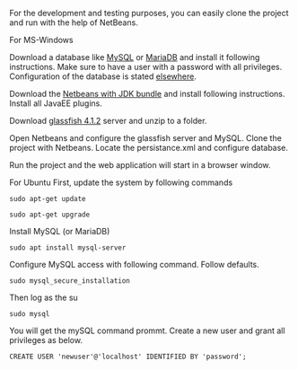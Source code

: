 For the development and testing purposes, you can easily clone the project and run with the help of NetBeans.

For MS-Windows

Download a database like [MySQL](https://dev.mysql.com/downloads/mysql/) or [MariaDB](https://downloads.mariadb.org/) and install it following instructions. Make sure to have a user with a password with all privileges. Configuration of the database is stated [elsewhere](https://github.com/hmislk/hmis/wiki/Database-Configuration).

Download the [Netbeans with JDK bundle](https://www.oracle.com/technetwork/java/javase/downloads/jdk-netbeans-jsp-3413139-esa.html) and install following instructions. Install all JavaEE plugins.

Download [glassfish 4.1.2](http://download.oracle.com/glassfish/4.1.2/release/glassfish-4.1.2.zip) server and unzip to a folder. 

Open Netbeans and configure the glassfish server and MySQL. Clone the project with Netbeans. Locate the persistance.xml and configure database. 

Run the project and the web application will start in a browser window.

For Ubuntu
First, update the system by following commands


`sudo apt-get update`

`sudo apt-get upgrade`


Install MySQL (or MariaDB)

`sudo apt install mysql-server`

Configure MySQL access with following command. Follow defaults.

`sudo mysql_secure_installation`

Then log as the su

`sudo mysql`

You will get the mySQL command prommt. Create a new user and grant all privileges as below.

`CREATE USER 'newuser'@'localhost' IDENTIFIED BY 'password';`








